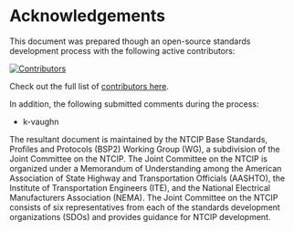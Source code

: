 # Acknowledgements

This document was prepared though an open-source standards development process
with the following active contributors:

[![Contributors](https://img.shields.io/github/contributors/ite-org/NTCIP-8008)](https://github.com/ite-org/NTCIP-8008/graphs/contributors)

Check out the full list of [contributors here](https://github.com/ite-org/NTCIP-8008/graphs/contributors).

In addition, the following submitted comments during the process:

- k-vaughn

The resultant document is maintained by the NTCIP Base Standards, Profiles and
Protocols (BSP2) Working Group (WG), a subdivision of the Joint Committee on the
NTCIP. The Joint Committee on the NTCIP is organized under a Memorandum of
Understanding among the American Association of State Highway and Transportation
Officials (AASHTO), the Institute of Transportation Engineers (ITE), and the
National Electrical Manufacturers Association (NEMA). The Joint Committee on the
NTCIP consists of six representatives from each of the standards development
organizations (SDOs) and provides guidance for NTCIP development.
